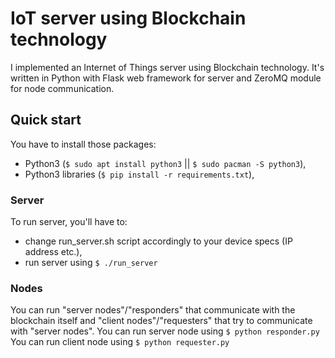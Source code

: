 # IoT server using Blockchain technology
I implemented an Internet of Things server using Blockchain technology. It's
written in Python with Flask web framework for server and ZeroMQ module for
node communication.

## Quick start
You have to install those packages:
- Python3 (`$ sudo apt install python3` || `$ sudo pacman -S python3`),
- Python3 libraries (`$ pip install -r requirements.txt`),

### Server
To run server, you'll have to:
- change run\_server.sh script accordingly to your device specs (IP address etc.),
- run server using `$ ./run_server`

### Nodes
You can run "server nodes"/"responders" that communicate with the blockchain itself and "client nodes"/"requesters" that try to communicate with "server nodes".
You can run server node using `$ python responder.py`
You can run client node using `$ python requester.py`
